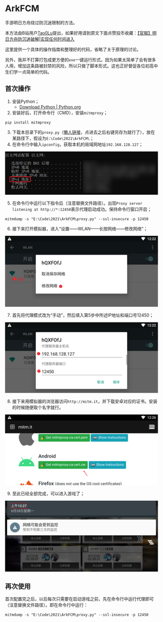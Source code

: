 # ArkFCM
手游明日方舟绕过防沉迷限制的方法。

本方法由B站用户[Tao0Lu](https://space.bilibili.com/401343976)提出，如果好用请到原文下面点赞投币收藏：[【官服】明日方舟防沉迷破解|实现任何时间进入](https://www.bilibili.com/read/cv7795601)

这里提供一个具体的操作指南和整理好的代码，省略了关于原理的讨论。

另外，我并不打算打包成更方便的`exe`一键运行形式。因为如果太简单了会有很多人用，增加这条路被封禁的风险，所以只做了脚本形式。这也正好督促各位初高中生们学一点简单的代码。

## 首次操作

1. 安装Python；
   - [Download Python | Python.org](https://www.python.org/downloads/)
2. 安装好后，打开命令行（CMD），安装`mitmproxy`；

```shell
pip install mitmproxy
```

3. 下载本目录下的`proxy.py`（[懒人链接](https://raw.githubusercontent.com/Wenzhi-Ding/ArkFCM/main/proxy.py)，点进去之后右键另存为就行了），放在某路径下，假设为`E:\Code\2021\ArkFCM\`；
4. 在命令行中输入`ipconfig`，获取本机的局域网地址`192.168.128.127`；

![network0](./network0.png)

5. 在命令行中运行以下指令后（注意替换文件路径）。出现`Proxy server listening at http://*:12450`表示代理启动成功。保持命令行窗口开启；

```shell
mitmdump -s "E:\Code\2021\ArkFCM\proxy.py" --ssl-insecure -p 12450
```

6. 接下来打开模拟器，进入“设置——WLAN——长按网络——修改网络”；

![network1](./network1.png)

7. 首先将代理模式改为“手动”，然后填入第5步中所述IP地址和端口号12450；

![network2](./network2.png)

8. 接下来用模拟器的浏览器访问`http://mitm.it`，并下载安卓对应的证书。安装的时候随便取个名字就行。

![network3](./network3.png)

9. 至此已经全部完成，可以进入游戏了；

![finish](./finish.png)

## 再次使用

首次配置完之后，以后每次只需要在启动游戏之前，先在命令行中运行代理即可（注意替换文件路径）。即在命令行中运行：

```shell
mitmdump -s "E:\Code\2021\ArkFCM\proxy.py" --ssl-insecure -p 12450
```

